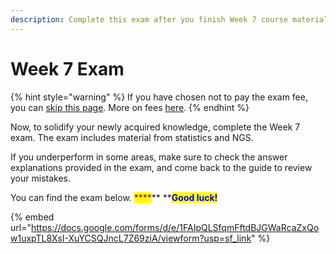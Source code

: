 ```yaml
---
description: Complete this exam after you finish Week 7 course material.
---
```


# Week 7 Exam

{% hint style="warning" %}
If you have chosen not to pay the exam fee, you can [skip this page](broken-reference). More on fees [here](https://abi.am/education/omicss-guide-2021/).
{% endhint %}

Now, to solidify your newly acquired knowledge, complete the Week 7 exam. The exam includes material from statistics and NGS.

If you underperform in some areas, make sure to check the answer explanations provided in the exam, and come back to the guide to review your mistakes.&#x20;

You can find the exam below. <mark style="color:purple;">****</mark>** **<mark style="color:blue;">**Good luck!**</mark>

{% embed url="https://docs.google.com/forms/d/e/1FAIpQLSfqmFftdBJGWaRcaZxQow1uxpTL8XsI-XuYCSQJncL7Z69ziA/viewform?usp=sf_link" %}
